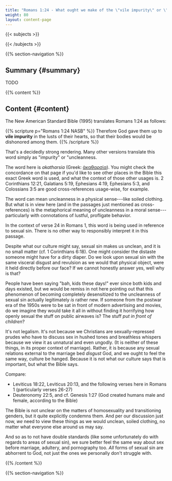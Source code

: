 ```yaml
---
title: "Romans 1:24 - What ought we make of the \"vile impurity\" or \"uncleanness\" mentioned here?"
weight: 80
layout: content-page
---
```


{{< subjects >}}

{{< /subjects >}}

{{% section-navigation %}}

<!-- ## Video {#video}

{{% video
src=""

playlist=""

video=""

audio=""

slides="https://bibledocs.org/slides/"
%}} -->

## Summary {#summary}

TODO

<!-- ## Timestamps {#timestamps} -->

{{% content %}}

## Content {#content}

<!-- --- -->

The New American Standard Bible (1995) translates Romans 1:24 as follows:

{{% scripture p="Romans 1:24 NASB" %}}
Therefore God gave them up to **vile impurity** in the lusts of their hearts, so that their bodies would be dishonored among them.
{{% /scripture %}}

That's a decidedly strong rendering. Many other versions translate this word simply as "impurity" or "uncleanness.

The word here is *akatharsia* (Greek: [ἀκαθαρσία](https://www.blueletterbible.org/lexicon/g167/esv/mgnt/0-1/)). You might check the concordance on that page if you'd like to see other places in the Bible this exact Greek word is used, and what the context of those other usages is. 2 Corinthians 12:21, Galatians 5:19, Ephesians 4:19, Ephesians 5:3, and Colossians 3:5 are good cross-references usage-wise, for example.

The word can mean uncleanness in a physical sense---like soiled clothing. But what is in view here (and in the passages just mentioned as cross-references) is the metaphorical meaning of uncleanness in a moral sense---particularly with connotations of lustful, profligate behavior.

In the context of verse 24 in Romans 1, this word is being used in reference to sexual sin. There is no other way to responsibly interpret it in this passage.

Despite what our culture might say, sexual sin makes us unclean, and it is no small matter (cf. 1 Corinthians 6:18). One might consider the distaste someone might have for a dirty diaper. Do we look upon sexual sin with the same visceral disgust and revulsion as we would that physical object, were it held directly before our face? If we cannot honestly answer yes, well why is that?

People have been saying "bah, kids these days!" ever since both kids and days existed, but we would be remiss in not here pointing out that this phenomenon of becoming completely desensitized to the uncleanness of sexual sin actually legitimately *is* rather new. If someone from the postwar era of the 1950s were to be sat in front of modern advertising and movies, do we imagine they would take it all in without finding it horrifying how openly sexual the stuff on public airwaves is? The stuff *put in front of children*?

It's not legalism. It's not because we Christians are sexually-repressed prudes who have to discuss sex in hushed tones and breathless whispers because we view it as unnatural and even ungodly. (It is neither of these things, in its proper context of marriage). Rather, it is because any sexual relations external to the marriage bed *disgust* God, and we ought to feel the same way, culture be hanged. Because it is not what our culture says that is important, but what the Bible says.

Compare:

- Leviticus 18:22, Leviticus 20:13, and the following verses here in Romans 1 (particularly verses 26-27)
- Deuteronomy 22:5, and cf. Genesis 1:27 (God created humans male and female, according to the Bible)

The Bible is not unclear on the matters of homosexuality and transitioning genders, but it quite explicitly condemns them. And per our discussion just now, *we* need to view these things as we would unclean, soiled clothing, no matter what everyone else around us may say.

And so as to not have double standards (like some unfortunately do with regards to areas of sexual sin), we sure better feel the same way about sex before marriage, adultery, and pornography too. *All* forms of sexual sin are abhorrent to God, not just the ones we personally don't struggle with.

{{% /content %}}


<!-- {{% transcript %}}

## Video/audio transcript {#video-audio-transcript}



{{% /transcript %}} -->

{{% section-navigation %}}
